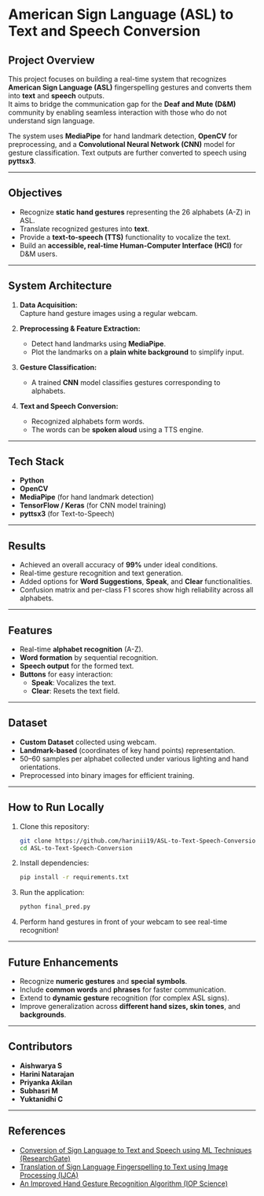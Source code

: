 # American Sign Language (ASL) to Text and Speech Conversion

## Project Overview

This project focuses on building a real-time system that recognizes **American Sign Language (ASL)** fingerspelling gestures and converts them into **text** and **speech** outputs.  
It aims to bridge the communication gap for the **Deaf and Mute (D&M)** community by enabling seamless interaction with those who do not understand sign language.

The system uses **MediaPipe** for hand landmark detection, **OpenCV** for preprocessing, and a **Convolutional Neural Network (CNN)** model for gesture classification. Text outputs are further converted to speech using **pyttsx3**.

---

## Objectives

- Recognize **static hand gestures** representing the 26 alphabets (A-Z) in ASL.
- Translate recognized gestures into **text**.
- Provide a **text-to-speech (TTS)** functionality to vocalize the text.
- Build an **accessible, real-time Human-Computer Interface (HCI)** for D&M users.

---

## System Architecture

1. **Data Acquisition:**  
   Capture hand gesture images using a regular webcam.

2. **Preprocessing & Feature Extraction:**  
   - Detect hand landmarks using **MediaPipe**.  
   - Plot the landmarks on a **plain white background** to simplify input.

3. **Gesture Classification:**  
   - A trained **CNN** model classifies gestures corresponding to alphabets.

4. **Text and Speech Conversion:**  
   - Recognized alphabets form words.  
   - The words can be **spoken aloud** using a TTS engine.

---

## Tech Stack

- **Python**
- **OpenCV**
- **MediaPipe** (for hand landmark detection)
- **TensorFlow / Keras** (for CNN model training)
- **pyttsx3** (for Text-to-Speech)

---

## Results

- Achieved an overall accuracy of **99%** under ideal conditions.
- Real-time gesture recognition and text generation.
- Added options for **Word Suggestions**, **Speak**, and **Clear** functionalities.
- Confusion matrix and per-class F1 scores show high reliability across all alphabets.

---

## Features

- Real-time **alphabet recognition** (A-Z).
- **Word formation** by sequential recognition.
- **Speech output** for the formed text.
- **Buttons** for easy interaction:  
  - **Speak**: Vocalizes the text.  
  - **Clear**: Resets the text field.

---

## Dataset

- **Custom Dataset** collected using webcam.
- **Landmark-based** (coordinates of key hand points) representation.
- 50–60 samples per alphabet collected under various lighting and hand orientations.
- Preprocessed into binary images for efficient training.

---

## How to Run Locally

1. Clone this repository:
   ```bash
   git clone https://github.com/harinii19/ASL-to-Text-Speech-Conversion.git
   cd ASL-to-Text-Speech-Conversion
   ```

2. Install dependencies:
   ```bash
   pip install -r requirements.txt
   ```

3. Run the application:
   ```bash
   python final_pred.py
   ```

4. Perform hand gestures in front of your webcam to see real-time recognition!

---

## Future Enhancements

- Recognize **numeric gestures** and **special symbols**.
- Include **common words** and **phrases** for faster communication.
- Extend to **dynamic gesture** recognition (for complex ASL signs).
- Improve generalization across **different hand sizes, skin tones**, and **backgrounds**.

---

## Contributors

- **Aishwarya S**
- **Harini Natarajan**
- **Priyanka Akilan**
- **Subhasri M**
- **Yuktanidhi C**

---

## References

- [Conversion of Sign Language to Text and Speech using ML Techniques (ResearchGate)](https://www.researchgate.net/publication/335433017_Conversion_of_Sign_Language_To_Text_And_Speech_Using_Machine_Learning_Techniques)
- [Translation of Sign Language Fingerspelling to Text using Image Processing (IJCA)](https://research.ijcaonline.org/volume77/number11/pxc3891313.pdf)
- [An Improved Hand Gesture Recognition Algorithm (IOP Science)](https://iopscience.iop.org/article/10.1088/1757-899X/1116/1/012115)

